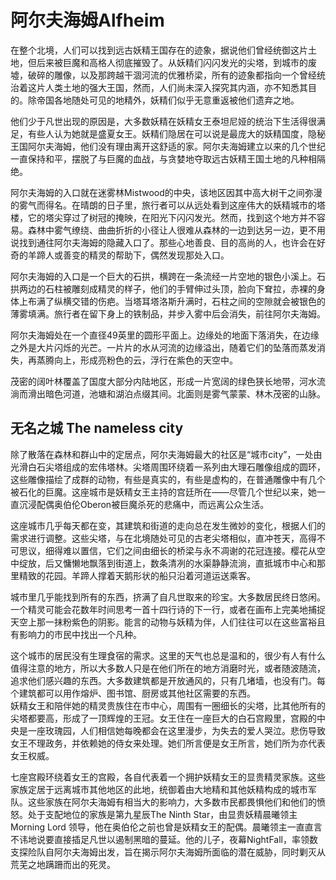 # 阿尔夫海姆Alfheim

在整个北境，人们可以找到远古妖精王国存在的迹象，据说他们曾经统御这片土地，但后来被巨魔和高格人彻底摧毁了。从妖精们闪闪发光的尖塔，到城市的废墟，破碎的雕像，以及那跨越干涸河流的优雅桥梁，所有的迹象都指向一个曾经统治着这片人类土地的强大王国，然而，人们尚未深入探究其内涵，亦不知悉其目的。除帝国各地随处可见的地精外，妖精们似乎无意重返被他们遗弃之地。

他们少于凡世出现的原因是，大多数妖精在妖精女王泰坦尼娅的统治下生活得很满足，有些人认为她就是盛夏女王。妖精们隐居在可以说是最庞大的妖精国度，隐秘王国阿尔夫海姆，他们没有理由离开这舒适的家。阿尔夫海姆建立以来的几个世纪一直保持和平，摆脱了与巨魔的血战，与贪婪地夺取远古妖精王国土地的凡种相隔绝。  

阿尔夫海姆的入口就在迷雾林Mistwood的中央，该地区因其中高大树干之间弥漫的雾气而得名。在晴朗的日子里，旅行者可以从远处看到这座伟大的妖精城市的塔楼，它的塔尖穿过了树冠的掩映，在阳光下闪闪发光。然而，找到这个地方并不容易。森林中雾气缭绕、曲曲折折的小径让人很难从森林的一边到达另一边，更不用说找到通往阿尔夫海姆的隐藏入口了。那些心地善良、目的高尚的人，也许会在好奇的羊蹄人或善变的精灵的帮助下，偶然发现那处入口。  

阿尔夫海姆的入口是一个巨大的石拱，横跨在一条流经一片空地的银色小溪上。石拱两边的石柱被雕刻成精灵的样子，他们的手臂伸过头顶，脸向下耷拉，赤裸的身体上布满了纵横交错的伤疤。当塔耳塔洛斯升满时，石柱之间的空隙就会被银色的薄雾填满。旅行者在留下身上的铁制品，并步入雾中后会消失，前往阿尔夫海姆。  

阿尔夫海姆处在一个直径49英里的圆形平面上。边缘处的地面下落消失，在边缘之外是大片闪烁的光芒。一片片的水从河流的边缘溢出，随着它们的坠落而蒸发消失，再蒸腾向上，形成亮粉色的云，浮行在紫色的天空中。  

茂密的阔叶林覆盖了国度大部分内陆地区，形成一片宽阔的绿色狭长地带，河水流淌而滑出暗色河道，池塘和湖泊点缀其间。北面则是雾气蒙蒙、林木茂密的山脉。

## 无名之城 The nameless city

除了散落在森林和群山中的定居点，阿尔夫海姆最大的社区是“城市city”，一处由光滑白石尖塔组成的宏伟塔林。尖塔周围环绕着一系列由大理石雕像组成的圆环，这些雕像描绘了成群的动物，有些是真实的，有些是虚构的，在普通雕像中有几个被石化的巨魔。这座城市是妖精女王主持的宫廷所在——尽管几个世纪以来，她一直沉浸配偶奥伯伦Oberon被巨魔杀死的悲痛中，而远离公众生活。  

这座城市几乎每天都在变，其建筑和街道的走向总在发生微妙的变化，根据人们的需求进行调整。这些尖塔，与在北境随处可见的古老尖塔相似，直冲苍天，高得不可思议，细得难以置信，它们之间由细长的桥梁与永不凋谢的花冠连接。樱花从空中绽放，后又慵懒地飘落到街道上，数条清冽的水渠静静流淌，直抵城市中心和那里精致的花园。羊蹄人撑着天鹅形状的船只沿着河道运送乘客。  

城市里几乎能找到所有的东西，挤满了自凡世取来的珍宝。大多数居民终日悠闲。一个精灵可能会花数年时间思考一首十四行诗的下一行，或者在画布上完美地捕捉天空上那一抹粉紫色的阴影。能言的动物与妖精为伴，人们往往可以在这些富裕且有影响力的市民中找出一个凡种。  

这个城市的居民没有生理食宿的需求。这里的天气也总是温和的，很少有人有什么值得注意的地方，所以大多数人只是在他们所在的地方消磨时光，或者随波随流，追求他们感兴趣的东西。大多数建筑都是开放通风的，只有几堵墙，也没有门。每个建筑都可以用作熔炉、图书馆、厨房或其他社区需要的东西。  
妖精女王和陪伴她的精灵贵族住在市中心，周围有一圈细长的尖塔，比其他所有的尖塔都要高，形成了一顶辉煌的王冠。女王住在一座巨大的白石宫殿里，宫殿的中央是一座玫瑰园，人们相信她每晚都会在这里漫步，为失去的爱人哭泣。悲伤导致女王不理政务，并依赖她的侍女来处理。她们所言便是女王所言，她们所为亦代表女王权威。  

七座宫殿环绕着女王的宫殿，各自代表着一个拥护妖精女王的显贵精灵家族。这些家族定居于远离城市其他地区的此地，统御着由大地精和其他妖精构成的城市军队。这些家族在阿尔夫海姆有相当大的影响力，大多数市民都畏惧他们和他们的愤怒。处于支配地位的家族是第九星辰The
Ninth Star，由显贵妖精晨曦领主Morning Lord
领导，他在奥伯伦之前也曾是妖精女王的配偶。晨曦领主一直直言不讳地说要直接插足凡世以遏制黑暗的蔓延。他的儿子，夜幕NightFall，率领数支探险队自阿尔夫海姆出发，旨在揭示阿尔夫海姆所面临的潜在威胁，同时剿灭从荒芜之地蹒跚而出的死灵。
